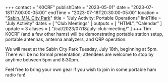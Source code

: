 +++
contact = "K0CRF"
publishDate = "2023-05-01"
date = "2023-07-18T17:00:00-05:00"
endTime = "2023-07-18T20:30:00-05:00"
location = "[Sabin, MN, City Park](https://goo.gl/maps/3LZgFLksDvk)"
title = "July Activity: Portable Operations"
linkTitle = "July Activity"
dates = [ "Club Meetings" ]
outputs = [ "HTML", "Calendar" ]
update = 3
aliases = [ "/cal/2023/07/18/july-club-meeting/" ]
+++
Tim K0CRF (and a few other hams) will be demonstrating portable station
setup, portable antennas, antenna analyzers, and QRP operation.

We will meet at the Sabin City Park Tuesday, July 18th, beginning at
5pm. There will be no formal presentation; attendees are welcome to stop
by anytime between 5pm and 8:30pm.

Feel free to bring your own gear if you wish to join in some portable
ham radio fun!

